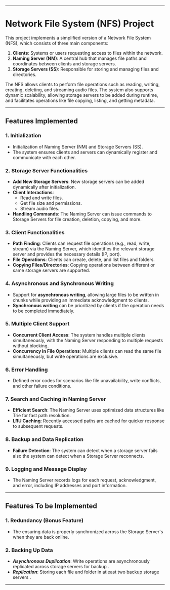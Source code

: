 
---

# Network File System (NFS) Project

This project implements a simplified version of a Network File System (NFS), which consists of three main components:

1. **Clients**: Systems or users requesting access to files within the network.
2. **Naming Server (NM)**: A central hub that manages file paths and coordinates between clients and storage servers.
3. **Storage Servers (SS)**: Responsible for storing and managing files and directories.

The NFS allows clients to perform file operations such as reading, writing, creating, deleting, and streaming audio files. The system also supports dynamic scalability, allowing storage servers to be added during runtime, and facilitates operations like file copying, listing, and getting metadata.

---

## Features Implemented

### 1. **Initialization**
   - Initialization of Naming Server (NM) and Storage Servers (SS).
   - The system ensures clients and servers can dynamically register and communicate with each other.

### 2. **Storage Server Functionalities**
   - **Add New Storage Servers**: New storage servers can be added dynamically after initialization.
   - **Client Interactions**:
     - Read and write files.
     - Get file size and permissions.
     - Stream audio files.
   - **Handling Commands**: The Naming Server can issue commands to Storage Servers for file creation, deletion, copying, and more.

### 3. **Client Functionalities**
   - **Path Finding**: Clients can request file operations (e.g., read, write, stream) via the Naming Server, which identifies the relevant storage server and provides the necessary details (IP, port).
   - **File Operations**: Clients can create, delete, and list files and folders.
   - **Copying Files/Directories**: Copying operations between different or same storage servers are supported.

### 4. **Asynchronous and Synchronous Writing**
   - Support for **asynchronous writing**, allowing large files to be written in chunks while providing an immediate acknowledgment to clients.
   - **Synchronous writing** can be prioritized by clients if the operation needs to be completed immediately.

### 5. **Multiple Client Support**
   - **Concurrent Client Access**: The system handles multiple clients simultaneously, with the Naming Server responding to multiple requests without blocking.
   - **Concurrency in File Operations**: Multiple clients can read the same file simultaneously, but write operations are exclusive.

### 6. **Error Handling**
   - Defined error codes for scenarios like file unavailability, write conflicts, and other failure conditions.

### 7. **Search and Caching in Naming Server**
   - **Efficient Search**: The Naming Server uses optimized data structures like Trie for fast path resolution.
   - **LRU Caching**: Recently accessed paths are cached for quicker response to subsequent requests.

### 8. **Backup and Data Replication**
   - **Failure Detection**: The system can detect when a storage server fails also the system can detect when a Storage Server reconnects.

### 9. **Logging and Message Display**
   - The Naming Server records logs for each request, acknowledgment, and error, including IP addresses and port information.

---

## Features To be Implemented

### 1. **Redundancy** (Bonus Feature)
   - The ensuring data is properly synchronized across the Storage Server's when they are back online.
   
### 2. **Backing Up Data**
   - ***Asynchronous Duplication***: Write operations are asynchronously replicated across storage servers for backup .
   - ***Replication***: Storing each file and folder in atleast two backup storage servers .

---

